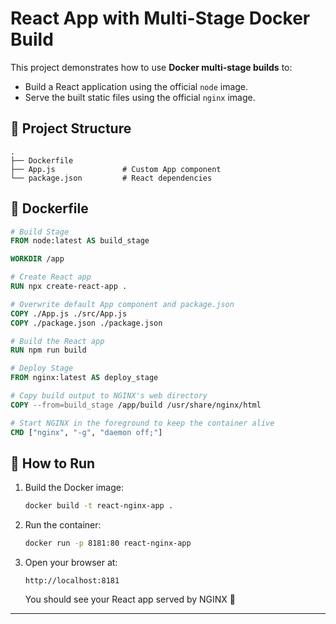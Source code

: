 # React App with Multi-Stage Docker Build
This project demonstrates how to use **Docker multi-stage builds** to:
- Build a React application using the official `node` image.
- Serve the built static files using the official `nginx` image.

## 📁 Project Structure
```
.
├── Dockerfile
├── App.js               # Custom App component
└── package.json         # React dependencies
```

## 🐳 Dockerfile
```dockerfile
# Build Stage
FROM node:latest AS build_stage

WORKDIR /app

# Create React app
RUN npx create-react-app .

# Overwrite default App component and package.json
COPY ./App.js ./src/App.js
COPY ./package.json ./package.json

# Build the React app
RUN npm run build

# Deploy Stage
FROM nginx:latest AS deploy_stage

# Copy build output to NGINX's web directory
COPY --from=build_stage /app/build /usr/share/nginx/html

# Start NGINX in the foreground to keep the container alive
CMD ["nginx", "-g", "daemon off;"]
```

## 🚀 How to Run
1. Build the Docker image:
   ```bash
   docker build -t react-nginx-app .
   ```
2. Run the container:
   ```bash
   docker run -p 8181:80 react-nginx-app
   ```
3. Open your browser at:
   ```
   http://localhost:8181
   ```
   You should see your React app served by NGINX 🎉

---

